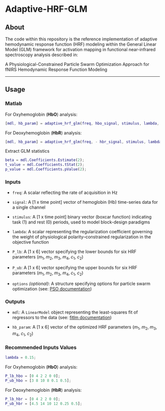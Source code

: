 # Adaptive-HRF-GLM

## About
The code within this repository is the reference implementation of adaptive hemodynamic response function (HRF) modeling within the General Linear Model (GLM) framework for activation mapping in functional near-infrared spectroscopy analysis described in:

A Physiological-Constrained Particle Swarm Optimization Approach for fNIRS Hemodynamic Response Function Modeling

---

## Usage

### Matlab

For Oxyhemoglobin (**HbO**) analysis:
```Matlab
[mdl, hb_param] = adaptive_hrf_glm(freq, hbo_signal, stimulus, lambda, P_lb_hbo, P_ub_hbo);
```

For Deoxyhemoglobin (**HbR**) analysis:
```Matlab
[mdl, hb_param] = adaptive_hrf_glm(freq, - hbr_signal, stimulus, lambda, P_lb_hbr, P_ub_hbr);
```

Extract GLM statistics
```Matlab
beta = mdl.Coefficients.Estimate(2);
t_value = mdl.Coefficients.tStat(2);
p_value = mdl.Coefficients.pValue(2);
```

### Inputs
- `freq`: A scalar reflecting the rate of acquisition in Hz

- `signal`: A [1 x time point] vector of hemoglobin (Hb) time-series data for a single channel

- `stimulus`: A [1 x time point] binary vector (boxcar function) indicating task (1) and rest (0) periods, used to model block-design paradigms

- `lambda`: A scalar representing the regularization coefficient governing the weight of physiological polarity–constrained regularization in the objective function

- `P_lb`: A [1 x 6] vector specifying the lower bounds for six HRF parameters $(m_1,\;m_2,\;m_3,\;m_4,\;c_1,\;c_2)$

- `P_ub`: A [1 x 6] vector specifying the upper bounds for six HRF parameters $(m_1,\;m_2,\;m_3,\;m_4,\;c_1,\;c_2)$

- `options` *(optional)*: A structure specifying options for particle swarm optimization (see: [PSO documentation](https://uk.mathworks.com/help/gads/particleswarm.html#budidgf-options))

### Outputs
- `mdl`: A `LinearModel` object representing the least-squares fit of regressors to the data (see: [fitlm documentation](https://uk.mathworks.com/help/stats/fitlm.html#bt0ck7o-mdl))

- `hb_param`: A [1 x 6] vector of the optimized HRF parameters $(m_1,\;m_2,\;m_3,\;m_4,\;c_1,\;c_2)$

### Recommended Inputs Values
```Matlab
lambda = 0.15;
```

For Oxyhemoglobin (**HbO**) analysis:
```Matlab
P_lb_hbo = [0 4 2 2 0 0];
P_ub_hbo = [3 8 10 8 0.1 0.5];
```

For Deoxyhemoglobin (**HbR**) analysis:
```Matlab
P_lb_hbr = [0 4 2 2 0 0];
P_ub_hbr = [4.5 14 10 12 0.25 0.5];
```


